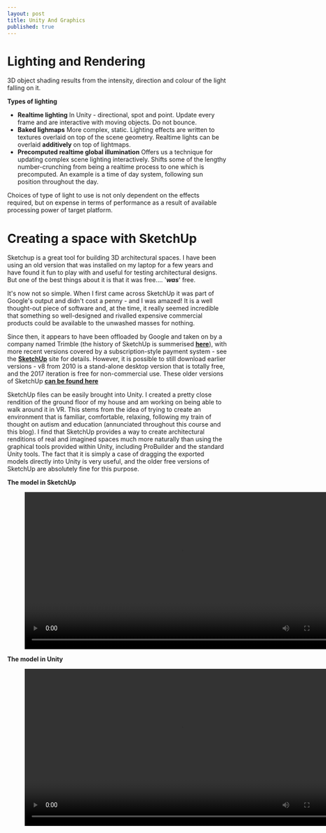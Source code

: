 ```yaml
---
layout: post
title: Unity And Graphics
published: true
---
```


# Lighting and Rendering

3D object shading results from the intensity, direction and colour of the light falling on it.

**Types of lighting**

* **Realtime lighting**
  In Unity - directional, spot and point. Update every frame and are interactive with moving objects. Do not bounce.
* **Baked  lighmaps**
  More complex, static. Lighting effects are written to textures overlaid on top of the scene geometry.
  Realtime lights can be overlaid **additively** on top of lightmaps.
* **Precomputed realtime global illumination**
  Offers us a technique for updating complex scene lighting interactively. Shifts some of the lengthy number-crunching from being a realtime process to one which is precomputed. An example is a time of day system, following sun position throughout the day.

Choices of type of light to use is not only dependent on the effects required, but on expense in terms of performance as a result of available processing power of target platform.


# Creating a space with SketchUp

Sketchup is a great tool for building 3D architectural spaces. I have been using an old version that was installed on my laptop for a few years and have found it fun to play with and useful for testing architectural designs. But one of the best things about it is that it was free....  '**_was_**' free.

It's now not so simple. When I first came across SketchUp it was part of Google's output and didn't cost a penny - and I was amazed! It is a well thought-out piece of software and, at the time, it really seemed incredible that something so well-designed and rivalled expensive commercial products could be available to the unwashed masses for nothing.

Since then, it appears to have been offloaded by Google and taken on by a company named Trimble (the history of SketchUp is summerised **[here](https://techcrunch.com/2012/04/26/sketchup-google-first-divestment/)**), with more recent versions covered by a subscription-style payment system - see the **[SketchUp](https://www.sketchup.com/)** site for details. However, it is possible to still download earlier versions - v8 from 2010 is a stand-alone desktop version that is totally free, and the 2017 iteration is free for non-commercial use. These older versions of SketchUp **[can be found here](https://designerhacks.com/get-the-google-sketchup-free-download/)**

SketchUp files can be easily brought into Unity. I created a pretty close rendition of the ground floor of my house and am working on being able to walk around it in VR. This stems from the idea of trying to create an environment that is familiar, comfortable, relaxing, following my train of thought on autism and education (annunciated throughout this course and this blog). I find that SketchUp provides a way to create architectural renditions of real and imagined spaces much more naturally than using the graphical tools provided within Unity, including ProBuilder and the standard Unity tools. The fact that it is simply a case of dragging the exported models directly into Unity is very useful, and the older free versions of SketchUp are absolutely fine for this purpose.

**The model in SketchUp**
<figure class="video_container">
  <video style="width:720px;" autoplay loop>
    <source src="\media\sketchup-pentre-street1.mp4" type="video/mp4">
    Woops! Your browser does not support the HTML5 video tag.
  </video>
</figure>


**The model in Unity**
<figure class="video_container">
  <video style="width:720px;" autoplay loop>
    <source src="\media\unity-pentre-street1.mp4" type="video/mp4">
    Woops! Your browser does not support the HTML5 video tag.
  </video>
</figure>
